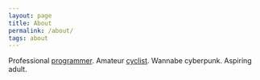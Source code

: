 ```yaml
---
layout: page
title: About
permalink: /about/
tags: about
---
```


Professional [programmer](https://www.linkedin.com/in/williamsalisbury).
Amateur [cyclist](http://www.fatcake.cc).
Wannabe cyberpunk.
Aspiring adult.
